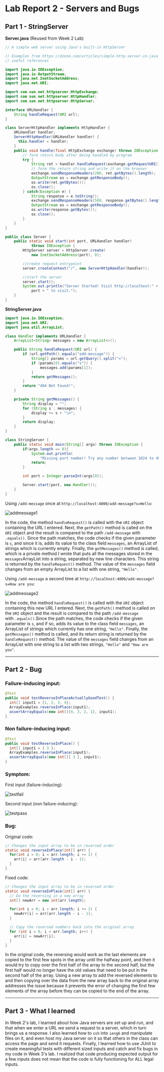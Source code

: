 # Lab Report 2 - Servers and Bugs

## Part 1 - StringServer

**Server.java** (Reused from Week 2 Lab)

```Java
// A simple web server using Java's built-in HttpServer

// Examples from https://dzone.com/articles/simple-http-server-in-java were 
// useful references

import java.io.IOException;
import java.io.OutputStream;
import java.net.InetSocketAddress;
import java.net.URI;

import com.sun.net.httpserver.HttpExchange;
import com.sun.net.httpserver.HttpHandler;
import com.sun.net.httpserver.HttpServer;

interface URLHandler {
    String handleRequest(URI url);
}

class ServerHttpHandler implements HttpHandler {
    URLHandler handler;
    ServerHttpHandler(URLHandler handler) {
      this.handler = handler;
    }
    public void handle(final HttpExchange exchange) throws IOException {
        // form return body after being handled by program
        try {
            String ret = handler.handleRequest(exchange.getRequestURI());
            // form the return string and write it on the browser
            exchange.sendResponseHeaders(200, ret.getBytes().length);
            OutputStream os = exchange.getResponseBody();
            os.write(ret.getBytes());
            os.close();
        } catch(Exception e) {
            String response = e.toString();
            exchange.sendResponseHeaders(500, response.getBytes().length);
            OutputStream os = exchange.getResponseBody();
            os.write(response.getBytes());
            os.close();
        }
    }
}

public class Server {
    public static void start(int port, URLHandler handler) 
            throws IOException {
        HttpServer server = HttpServer.create(
            new InetSocketAddress(port), 0);

        //create request entrypoint
        server.createContext("/", new ServerHttpHandler(handler));

        //start the server
        server.start();
        System.out.println("Server Started! Visit http://localhost:" + 
            port + " to visit.");
    }
}
```


  
**StringServer.java**

```Java
import java.io.IOException;
import java.net.URI;
import java.util.ArrayList;

class Handler implements URLHandler {
    ArrayList<String> messages = new ArrayList<>();

    public String handleRequest(URI url) {
        if (url.getPath().equals("add-message")) {
            String[] params = url.getQuery().split("=");
            if (params[0].equals("s")) {
                messages.add(params[1]);
            }
            return getMessages();
        }
        return "404 Not Found!";
    }

    private String getMessages() {
        String display = "";
        for (String s : messages) {
            display += s + "\n";
        }
        return display;
    }
}

class StringServer {
    public static void main(String[] args) throws IOException {
        if(args.length == 0){
            System.out.println(
                "Missing port number! Try any number between 1024 to 49151");
            return;
        }

        int port = Integer.parseInt(args[0]);

        Server.start(port, new Handler());
    }
}
```



Using `/add-message` once at 
`http://localhost:4000/add-message?s=Hello`:

![addmessage1](screenshots/addmessage1.png)

In the code, the method `handleRequest()` is called with the `URI` object 
containing the URL I entered. Next, the `getPath()` method is called on the 
`URI` object and the result is compared to the path `/add-message` with 
`.equals()`. Since the path matches, the code checks if the given parameter 
is `s`, and since it is, adds its value to the class field `messages`, an 
ArrayList of strings which is currently empty. Finally, the `getMessages()` 
method is called, which is a private method I wrote that puts all the 
messages stored in the `messages`ArrayList into a string, separated by new 
line characters. This string is returned by the `handleRequest()` method.
The value of the `messages` field changes from an empty ArrayList to a list 
with one string, `"Hello"`.



Using `/add-message` a second time at 
`http://localhost:4000/add-message?s=How are you`:

![addmessage2](screenshots/addmessage2.png)

In the code, the method `handleRequest()` is called with the `URI` object 
containing this new URL I entered. Next, the `getPath()` method is called 
on the `URI` object and the result is compared to the path `/add-message`  
with `.equals()`.Since the path matches, the code checks if the given
parameter is `s`, and if so, adds its value to the class field `messages`, 
an ArrayList of strings which currently has one string, `"Hello"`. Finally, 
the `getMessages()` method is called, and its return string is returned by 
the `handleRequest()` method. The value of the `messages` field changes 
from an ArrayList with one string to a list with two strings, `"Hello"` 
and `"How are you"`.



---



## Part 2 - Bug

### **Failure-inducing input:**

```Java
@Test
public void testReverseInPlaceActuallyGoodTest() {
  int[] input1 = {1, 2, 3, 4};
  ArrayExamples.reverseInPlace(input1);
  assertArrayEquals(new int[]{4, 3, 2, 1}, input1);
}
```



### **Non failure-inducing input:**

```Java
@Test 
public void testReverseInPlace() {
  int[] input1 = { 3 };
  ArrayExamples.reverseInPlace(input1);
  assertArrayEquals(new int[]{ 3 }, input1);
}
```



### **Symptom:**

First input (failure-inducing):

![testfail](screenshots/testfail.png)

Second input (non failure-inducing):

![testpass](screenshots/testpass.png)



### **Bug:**

Original code:

```Java
// Changes the input array to be in reversed order
static void reverseInPlace(int[] arr) {
  for(int i = 0; i < arr.length; i += 1) {
    arr[i] = arr[arr.length - i - 1];
  }
}
```

Fixed code:

```Java
// Changes the input array to be in reversed order
static void reverseInPlace(int[] arr) {
  // Do the reversing in a new array
  int[] newArr = new int[arr.length];

  for(int i = 0; i < arr.length; i += 1) {
    newArr[i] = arr[arr.length - i - 1];
  }

  // Copy the reversed numbers back into the original array
  for (int i = 0; i < arr.length; i++) {
    arr[i] = newArr[i];
  }
}
```

In the original code, the reversing would work as the last elements are 
copied to the first few spots in the array until the halfway point, and 
then it would try to copy over the first half of the array to the second 
half, but the first half would no longer have the old values that need to be 
put in the second half of the array. Using a new array to add the reversed 
elements to and then copying over the data from the new array back to the 
original array addresses the issue because it prevents the error of changing 
the first few elements of the array before they can be copied to the end of 
the array. 



---



## Part 3 - What I learned

In Week 2's lab, I learned about how Java servers are set up and run, and 
that when we enter a URL we send a request to a server, which in turn brings 
us a response. I also learned how to `ssh` into `ieng6` and manipulate files 
on it, and even host my Java server on it so that others in the class can 
access the page and send it requests. Finally, I learned how to use JUnit to 
create meaningful tests with different sized inputs and catch and fix bugs in 
my code in Week 3's lab. I realized that code producing expected output for a 
few inputs does not mean that the code is fully functioning for ALL legal 
inputs.
